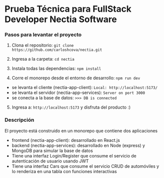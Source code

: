 # Prueba Técnica para FullStack Developer Nectia Software

### Pasos para levantar el proyecto

1. Clona el repositorio: `git clone https://github.com/carloshcova/nectia.git`

2. Ingresa a la carpeta: `cd nectia`

3. Instala todas las dependencias: `npm install`

4. Corre el monorepo desde el entorno de desarrollo: `npm run dev`
- se levanta el cliente (nectia-app-client): `Local: http://localhost:5173/`
- se levanta el servidor (nectia-app-services): `Server on port 3000`
- se conecta a la base de datos: `>>> DB is connected`

5. Ingresa a: `http://localhost:5173` y disfruta del producto :)

### Descripción

El proyecto está construido en un monorepo que contiene dos aplicaciones
- frontend (nectia-app-client): desarrollado en React.js
- backend (nectia-app-services): desarrollado en Node (express) y MongoDB para simular la base de datos
- Tiene una interfaz Login/Register que consume el servicio de autenticación de usuario usando JWT
- Tiene una interfaz Cars que consume el servicio CRUD de automóviles y lo renderiza en una tabla con funciones interactivas